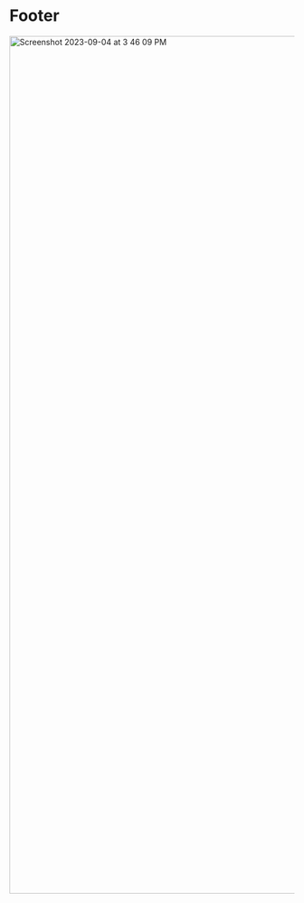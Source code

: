 

# Footer
<img width="1515" alt="Screenshot 2023-09-04 at 3 46 09 PM" src="https://github.com/Talal-94/Footer/assets/62718764/fbafd530-58fc-44c0-a826-47f41665e3fa">
